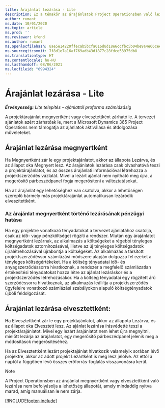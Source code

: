 ```yaml
---
title: Árajánlat lezárása - Lite
description: Ez a témakör az árajánlatok Project Operationsben való lezárásáról nyújt tájékoztatást.
author: rumant
ms.date: 10/01/2020
ms.topic: article
ms.prod: ''
ms.reviewer: kfend
ms.author: rumant
ms.openlocfilehash: 8ae5e14220ffecab5bcfa016d8d18e6ccfbc5b04be9a4e66cee26f8885125d31
ms.sourcegitcommit: 7f8d1e7a16af769adb43d1877c28fdce53975db8
ms.translationtype: HT
ms.contentlocale: hu-HU
ms.lasthandoff: 08/06/2021
ms.locfileid: "6994324"
---
```

# <a name="close-a-quote---lite"></a>Árajánlat lezárása - Lite

_**Érvényesség:** Lite telepítés – ajánlattól proforma számlázásig_

A projektárajánlat megnyertként vagy elvesztettként zárható le. A tervezet ajánlatok azért zárhatóak le, mert a Microsoft Dynamics 365 Project Operations nem támogatja az ajánlatok aktiválása és átdolgozása műveleteket.

## <a name="close-a-quote-as-won"></a>Árajánlat lezárása megnyertként

Ha Megnyertként zár le egy projektajánlatot, akkor az állapota Lezárva, és az állapot oka Megnyert lesz. Az árajánlatok lezárása csak olvashatóvá teszi a projektárajánlatot, és az összes árajánlati információval létrehozza a projektszerződés vázlatát. Mivel a lezárt ajánlat nem nyitható meg újra, a megerősítő párbeszédpanel fogja megerősíteni a változtatásokat.

Ha az árajánlat egy lehetőséghez van csatolva, akkor a lehetőségen szereplő bármely más projektárajánlat automatikusan lezáródik elveszítettként.

### <a name="financial-impact-of-closing-a-quote-as-won"></a>Az árajánlat megnyertként történő lezárásának pénzügyi hatása

Ha egy projektre vonatkozó tényadatokat a tervezet ajánlatához csatolja, csak az idő- vagy pénzköltséget rögzíti a rendszer. Miután egy árajánlatot megnyertként lezárnak, az alkalmazás a költségeket a régebbi tényleges költségadatok sztornírozásával, illetve az új tényleges költségadatok újralétrehozásával újrabontja a költségeket. Az alkalmazás a társított projektszerződéssor számlázási módszere alapján dolgozza fel ezeket a tényleges költségértékeket. Ha a költség tényadatai idő- és anyagszerződéssorra hivatkoznak, a rendszer a megfelelő számlázatlan értékesítési tényadatokat hozza létre az ajánlat lezáráskor és a projektszerződés létrehozásakor. Ha a költség tényadatai egy rögzített árú szerződéssorra hivatkoznak, az alkalmazás leállítja a projektszerződés ügyfeleire vonatkozó számlázási szabályokon alapuló költségtényadatok újbóli feldolgozását.

## <a name="closing-a-quote-as-lost"></a>Árajánlat lezárása elvesztettként:

Ha Elvesztettként zár le egy projektajánlatot, akkor az állapota Lezárva, és az állapot oka Elvesztett lesz. Az ajánlat lezárása írásvédetté teszi a projektárajánlatot. Mivel egy lezárt árajánlatot nem lehet újra megnyitni, mielőtt lezárja az árajánlatot, egy megerősítő párbeszédpanel jelenik meg a módosítások megerősítéséhez.

Ha az Elvesztettként lezárt projektajánlat hivatkozik valamelyik sorában lévő projektre, akkor az adott projekt Lezártként is meg lesz jelölve. Az ettől a naptól a függőben lévő összes erőforrás-foglalás visszavonásra kerül.

> [!NOTE]
> A Project Operationsben az árajánlat megnyertként vagy elvesztettként való lezárása nem befolyásolja a lehetőség állapotát, amely mindaddig nyitva marad, amíg manuálisan le nem zárja.


[!INCLUDE[footer-include](../../includes/footer-banner.md)]